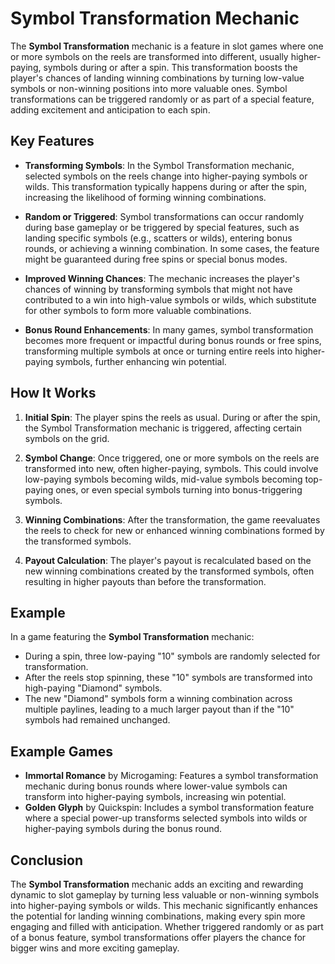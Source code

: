 # Symbol Transformation Mechanic

The **Symbol Transformation** mechanic is a feature in slot games where one or more symbols on the reels are transformed into different, usually higher-paying, symbols during or after a spin. This transformation boosts the player's chances of landing winning combinations by turning low-value symbols or non-winning positions into more valuable ones. Symbol transformations can be triggered randomly or as part of a special feature, adding excitement and anticipation to each spin.

## Key Features

- **Transforming Symbols**: In the Symbol Transformation mechanic, selected symbols on the reels change into higher-paying symbols or wilds. This transformation typically happens during or after the spin, increasing the likelihood of forming winning combinations.

- **Random or Triggered**: Symbol transformations can occur randomly during base gameplay or be triggered by special features, such as landing specific symbols (e.g., scatters or wilds), entering bonus rounds, or achieving a winning combination. In some cases, the feature might be guaranteed during free spins or special bonus modes.

- **Improved Winning Chances**: The mechanic increases the player's chances of winning by transforming symbols that might not have contributed to a win into high-value symbols or wilds, which substitute for other symbols to form more valuable combinations.

- **Bonus Round Enhancements**: In many games, symbol transformation becomes more frequent or impactful during bonus rounds or free spins, transforming multiple symbols at once or turning entire reels into higher-paying symbols, further enhancing win potential.

## How It Works

1. **Initial Spin**: The player spins the reels as usual. During or after the spin, the Symbol Transformation mechanic is triggered, affecting certain symbols on the grid.

2. **Symbol Change**: Once triggered, one or more symbols on the reels are transformed into new, often higher-paying, symbols. This could involve low-paying symbols becoming wilds, mid-value symbols becoming top-paying ones, or even special symbols turning into bonus-triggering symbols.

3. **Winning Combinations**: After the transformation, the game reevaluates the reels to check for new or enhanced winning combinations formed by the transformed symbols.

4. **Payout Calculation**: The player's payout is recalculated based on the new winning combinations created by the transformed symbols, often resulting in higher payouts than before the transformation.

## Example

In a game featuring the **Symbol Transformation** mechanic:
- During a spin, three low-paying "10" symbols are randomly selected for transformation.
- After the reels stop spinning, these "10" symbols are transformed into high-paying "Diamond" symbols.
- The new "Diamond" symbols form a winning combination across multiple paylines, leading to a much larger payout than if the "10" symbols had remained unchanged.

## Example Games

- **Immortal Romance** by Microgaming: Features a symbol transformation mechanic during bonus rounds where lower-value symbols can transform into higher-paying symbols, increasing win potential.
- **Golden Glyph** by Quickspin: Includes a symbol transformation feature where a special power-up transforms selected symbols into wilds or higher-paying symbols during the bonus round.

## Conclusion

The **Symbol Transformation** mechanic adds an exciting and rewarding dynamic to slot gameplay by turning less valuable or non-winning symbols into higher-paying symbols or wilds. This mechanic significantly enhances the potential for landing winning combinations, making every spin more engaging and filled with anticipation. Whether triggered randomly or as part of a bonus feature, symbol transformations offer players the chance for bigger wins and more exciting gameplay.
